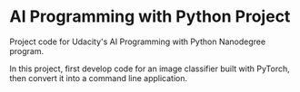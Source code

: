 # AI Programming with Python Project

Project code for Udacity's AI Programming with Python Nanodegree program. 



In this project, first develop code for an image classifier built with PyTorch, then convert it into a command line application.
